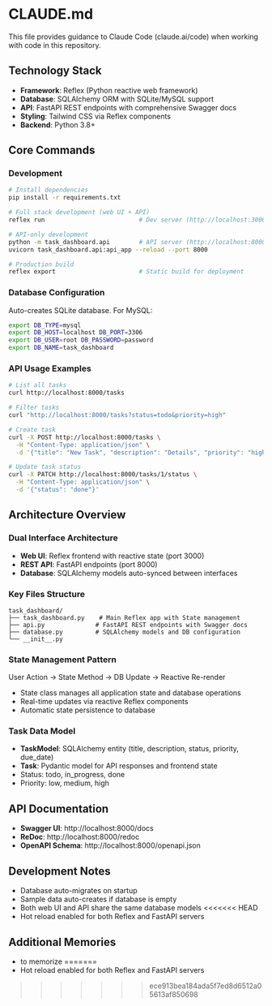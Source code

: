 # CLAUDE.md

This file provides guidance to Claude Code (claude.ai/code) when working with code in this repository.

## Technology Stack
- **Framework**: Reflex (Python reactive web framework)
- **Database**: SQLAlchemy ORM with SQLite/MySQL support
- **API**: FastAPI REST endpoints with comprehensive Swagger docs
- **Styling**: Tailwind CSS via Reflex components
- **Backend**: Python 3.8+

## Core Commands

### Development
```bash
# Install dependencies
pip install -r requirements.txt

# Full stack development (web UI + API)
reflex run                          # Dev server (http://localhost:3000)

# API-only development
python -m task_dashboard.api        # API server (http://localhost:8000)
uvicorn task_dashboard.api:api_app --reload --port 8000

# Production build
reflex export                       # Static build for deployment
```

### Database Configuration
Auto-creates SQLite database. For MySQL:
```bash
export DB_TYPE=mysql
export DB_HOST=localhost DB_PORT=3306
export DB_USER=root DB_PASSWORD=password
export DB_NAME=task_dashboard
```

### API Usage Examples
```bash
# List all tasks
curl http://localhost:8000/tasks

# Filter tasks
curl "http://localhost:8000/tasks?status=todo&priority=high"

# Create task
curl -X POST http://localhost:8000/tasks \
  -H "Content-Type: application/json" \
  -d '{"title": "New Task", "description": "Details", "priority": "high"}'

# Update task status
curl -X PATCH http://localhost:8000/tasks/1/status \
  -H "Content-Type: application/json" \
  -d '{"status": "done"}'
```

## Architecture Overview

### Dual Interface Architecture
- **Web UI**: Reflex frontend with reactive state (port 3000)
- **REST API**: FastAPI endpoints (port 8000)
- **Database**: SQLAlchemy models auto-synced between interfaces

### Key Files Structure
```
task_dashboard/
├── task_dashboard.py    # Main Reflex app with State management
├── api.py              # FastAPI REST endpoints with Swagger docs
├── database.py         # SQLAlchemy models and DB configuration
└── __init__.py
```

### State Management Pattern
User Action → State Method → DB Update → Reactive Re-render
- State class manages all application state and database operations
- Real-time updates via reactive Reflex components
- Automatic state persistence to database

### Task Data Model
- **TaskModel**: SQLAlchemy entity (title, description, status, priority, due_date)
- **Task**: Pydantic model for API responses and frontend state
- Status: todo, in_progress, done
- Priority: low, medium, high

## API Documentation
- **Swagger UI**: http://localhost:8000/docs
- **ReDoc**: http://localhost:8000/redoc
- **OpenAPI Schema**: http://localhost:8000/openapi.json

## Development Notes
- Database auto-migrates on startup
- Sample data auto-creates if database is empty
- Both web UI and API share the same database models
<<<<<<< HEAD
- Hot reload enabled for both Reflex and FastAPI servers

## Additional Memories
- to memorize
=======
- Hot reload enabled for both Reflex and FastAPI servers
>>>>>>> ece913bea184ada5f7ed8d6512a05613af850698

